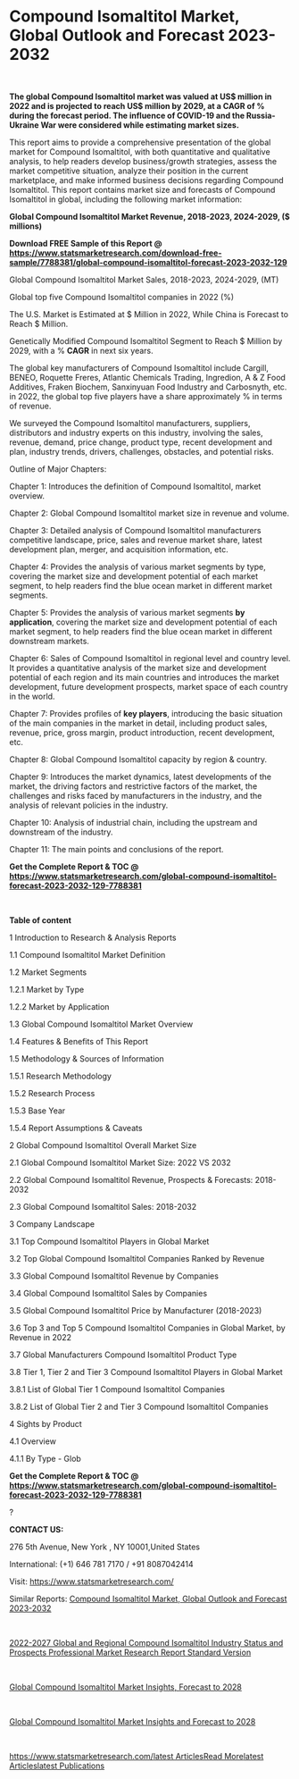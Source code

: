 <h1>Compound Isomaltitol Market, Global Outlook and Forecast 2023-2032</h1><br/><p><strong>The global Compound Isomaltitol market was valued at US$ million in 2022 and is projected to reach US$ million by 2029, at a <strong>CAGR</strong> of % during the forecast period. The influence of COVID-19 and the Russia-Ukraine War were considered while estimating market sizes.</strong></p>
 
 
 
 <p>This report aims to provide a comprehensive presentation of the global market for Compound Isomaltitol, with both quantitative and qualitative analysis, to help readers develop business/growth strategies, assess the market competitive situation, analyze their position in the current marketplace, and make informed business decisions regarding Compound Isomaltitol. This report contains market size and forecasts of Compound Isomaltitol in global, including the following market information:</p>
 
 
 
 <p><strong>Global Compound Isomaltitol Market Revenue, 2018-2023, 2024-2029, ($ millions)</strong></p>
 
 
 
 <p><strong>Download FREE Sample of this Report @ <a href="https://www.statsmarketresearch.com/download-free-sample/7788381/global-compound-isomaltitol-forecast-2023-2032-129">https://www.statsmarketresearch.com/download-free-sample/7788381/global-compound-isomaltitol-forecast-2023-2032-129</a></strong></p>
 
 
 
 <p>Global Compound Isomaltitol Market Sales, 2018-2023, 2024-2029, (MT)</p>
 
 
 
 <p>Global top five Compound Isomaltitol companies in 2022 (%)</p>
 
 
 
 <p>The U.S. Market is Estimated at $ Million in 2022, While China is Forecast to Reach $ Million.</p>
 
 
 
 <p>Genetically Modified Compound Isomaltitol Segment to Reach $ Million by 2029, with a % <strong>CAGR</strong> in next six years.</p>
 
 
 
 <p>The global key manufacturers of Compound Isomaltitol include Cargill, BENEO, Roquette Freres, Atlantic Chemicals Trading, Ingredion, A & Z Food Additives, Fraken Biochem, Sanxinyuan Food Industry and Carbosnyth, etc. in 2022, the global top five players have a share approximately % in terms of revenue.</p>
 
 
 
 <p>We surveyed the Compound Isomaltitol manufacturers, suppliers, distributors and industry experts on this industry, involving the sales, revenue, demand, price change, product type, recent development and plan, industry trends, drivers, challenges, obstacles, and potential risks.</p>
 
 
 
 <p>Outline of Major Chapters:</p>
 
 
 
 <p>Chapter 1: Introduces the definition of Compound Isomaltitol, market overview.</p>
 
 
 
 <p>Chapter 2: Global Compound Isomaltitol market size in revenue and volume.</p>
 
 
 
 <p>Chapter 3: Detailed analysis of Compound Isomaltitol manufacturers competitive landscape, price, sales and revenue market share, latest development plan, merger, and acquisition information, etc.</p>
 
 
 
 <p>Chapter 4: Provides the analysis of various market segments by type, covering the market size and development potential of each market segment, to help readers find the blue ocean market in different market segments.</p>
 
 
 
 <p>Chapter 5: Provides the analysis of various market segments <strong>by application</strong>, covering the market size and development potential of each market segment, to help readers find the blue ocean market in different downstream markets.</p>
 
 
 
 <p>Chapter 6: Sales of Compound Isomaltitol in regional level and country level. It provides a quantitative analysis of the market size and development potential of each region and its main countries and introduces the market development, future development prospects, market space of each country in the world.</p>
 
 
 
 <p>Chapter 7: Provides profiles of <strong>key players</strong>, introducing the basic situation of the main companies in the market in detail, including product sales, revenue, price, gross margin, product introduction, recent development, etc.</p>
 
 
 
 <p>Chapter 8: Global Compound Isomaltitol capacity by region & country.</p>
 
 
 
 <p>Chapter 9: Introduces the market dynamics, latest developments of the market, the driving factors and restrictive factors of the market, the challenges and risks faced by manufacturers in the industry, and the analysis of relevant policies in the industry.</p>
 
 
 
 <p>Chapter 10: Analysis of industrial chain, including the upstream and downstream of the industry.</p>
 
 
 
 <p>Chapter 11: The main points and conclusions of the report.</p>
 
 
 
 <div><b>Get the Complete Report & TOC @ <a href="https://www.statsmarketresearch.com/global-compound-isomaltitol-forecast-2023-2032-129-7788381">https://www.statsmarketresearch.com/global-compound-isomaltitol-forecast-2023-2032-129-7788381</a></b></div>
 
 
 
 <p><br />
 
 <b>Table of content</b></p>
 
 
 
 <p>1 Introduction to Research & Analysis Reports<br />
 
 1.1 Compound Isomaltitol Market Definition<br />
 
 1.2 Market Segments<br />
 
 1.2.1 Market by Type<br />
 
 1.2.2 Market by Application<br />
 
 1.3 Global Compound Isomaltitol Market Overview<br />
 
 1.4 Features & Benefits of This Report<br />
 
 1.5 Methodology & Sources of Information<br />
 
 1.5.1 Research Methodology<br />
 
 1.5.2 Research Process<br />
 
 1.5.3 Base Year<br />
 
 1.5.4 Report Assumptions & Caveats<br />
 
 2 Global Compound Isomaltitol Overall Market Size<br />
 
 2.1 Global Compound Isomaltitol Market Size: 2022 VS 2032<br />
 
 2.2 Global Compound Isomaltitol Revenue, Prospects & Forecasts: 2018-2032<br />
 
 2.3 Global Compound Isomaltitol Sales: 2018-2032<br />
 
 3 Company Landscape<br />
 
 3.1 Top Compound Isomaltitol Players in Global Market<br />
 
 3.2 Top Global Compound Isomaltitol Companies Ranked by Revenue<br />
 
 3.3 Global Compound Isomaltitol Revenue by Companies<br />
 
 3.4 Global Compound Isomaltitol Sales by Companies<br />
 
 3.5 Global Compound Isomaltitol Price by Manufacturer (2018-2023)<br />
 
 3.6 Top 3 and Top 5 Compound Isomaltitol Companies in Global Market, by Revenue in 2022<br />
 
 3.7 Global Manufacturers Compound Isomaltitol Product Type<br />
 
 3.8 Tier 1, Tier 2 and Tier 3 Compound Isomaltitol Players in Global Market<br />
 
 3.8.1 List of Global Tier 1 Compound Isomaltitol Companies<br />
 
 3.8.2 List of Global Tier 2 and Tier 3 Compound Isomaltitol Companies<br />
 
 4 Sights by Product<br />
 
 4.1 Overview<br />
 
 4.1.1 By Type - Glob</p>
 
 
 
 <div><b>Get the Complete Report & TOC @ <a href="https://www.statsmarketresearch.com/global-compound-isomaltitol-forecast-2023-2032-129-7788381">https://www.statsmarketresearch.com/global-compound-isomaltitol-forecast-2023-2032-129-7788381</a></b></div>
 
 
 
 <p>? </p>
 
 
 
 <p><b>CONTACT US:</b><br />
 
 276 5th Avenue, New York , NY 10001,United States<br />
 
 International: (+1) 646 781 7170 / +91 8087042414<br />
 
 Visit: <a href="https://www.statsmarketresearch.com/">https://www.statsmarketresearch.com/</a><br />
 
 Similar Reports: <a href="https://www.statsmarketresearch.com/global-compound-isomaltitol-forecast-2023-2032-129-7788381">Compound Isomaltitol Market, Global Outlook and Forecast 2023-2032</a><br />
 
 <br />
 
 <a href="https://www.statsmarketresearch.com/global-compound-isomaltitol-forecast-2023-2032-129-7788381">2022-2027 Global and Regional Compound Isomaltitol Industry Status and Prospects Professional Market Research Report Standard Version</a><br />
 
 <br />
 
 <a href="https://www.statsmarketresearch.com/global-compound-isomaltitol-forecast-2023-2032-129-7788381">Global Compound Isomaltitol Market Insights, Forecast to 2028</a><br />
 
 <br />
 
 <a href="https://www.statsmarketresearch.com/global-compound-isomaltitol-forecast-2023-2032-129-7788381">Global Compound Isomaltitol Market Insights and Forecast to 2028</a><br />
 
 <br />
 
 <a href="https://gyeongbokgung.com">https://www.statsmarketresearch.com/</a><a href="https://hallyeomaritime.com">latest Articles</a><a href="https://jingwansa.com">Read More</a><a href="https://nguoiviet.jp/">latest Articles</a><a href="https://www.intelmarketresearch.com/">latest Publications</a></p>
